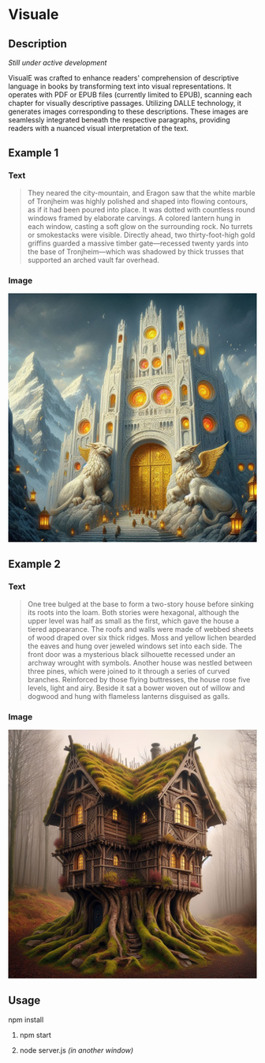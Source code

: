 # Visuale

## Description
*Still under active development*


VisualE was crafted to enhance readers' comprehension of descriptive language in books by transforming text into visual representations. It operates with PDF or EPUB files (currently limited to EPUB), scanning each chapter for visually descriptive passages. Utilizing DALLE technology, it generates images corresponding to these descriptions. These images are seamlessly integrated beneath the respective paragraphs, providing readers with a nuanced visual interpretation of the text.

## Example 1
### Text
> They neared the city-mountain, and Eragon saw that the white marble of Tronjheim was highly 
> polished and shaped into flowing contours, as if it had been poured into place. 
> It was dotted with countless round windows framed by elaborate carvings. A 
> colored lantern hung in each window, casting a soft glow on the surrounding 
> rock. No turrets or smokestacks were visible. Directly ahead, two 
> thirty-foot-high gold griffins guarded a massive timber gate—recessed twenty 
> yards into the base of Tronjheim—which was shadowed by thick trusses that 
> supported an arched vault far overhead.

### Image
![Example of GenAI image from Eragon](assets/eragonExample.jpeg)

## Example 2
### Text
> One tree bulged at the base to form a two-story house before sinking its roots into the loam. Both stories
> were hexagonal, although the upper level was half as small as the first, which gave the house a tiered 
> appearance. The roofs and walls were made of webbed sheets of wood
> draped over six thick ridges. Moss and yellow lichen bearded the eaves and hung over jeweled windows set
> into each side. The front door was a mysterious black silhouette recessed under an archway wrought with
> symbols.
> Another house was nestled between three pines, which were joined to it through a series of curved branches.
> Reinforced by those flying buttresses, the house rose five levels, light and airy. Beside it sat a bower
> woven out of willow and dogwood and hung with flameless lanterns disguised as galls.

### Image
![Example of GenAI image from Eragon](assets/eldestExample.jpeg)

## Usage
npm install

1. npm start

2. node server.js *(in another window)*



